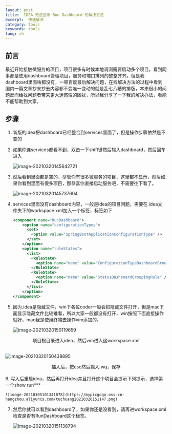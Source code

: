 ```yaml
---
layout: post
title:  IDEA 无法显示 Run Dashboard 的解决方法
excerpt:  快速解决
category: tools
keywords: tools
lang: zh
---
```


## 前言

最近开始接触微服务的项目，项目很多有时候本地调测需要启动多个项目，看到同事都是使用dashboard管理项目，服务和端口排列的整整齐齐。但是我dashboard里面啥都没有，一顿百度最后解决问题，在找解决方法的过程中看到国内一篇文章抄来抄去内容都不变唯一变动的就是乱七八糟的排版，本来很小的问题反而给找问题者带来更大迷惑性的困扰，所以我分享了一下我的解决办法，看能不能帮助到大家。

## 步骤

1. 新版的idea把dashboard已经整合到services里面了，但是操作步骤依然是不变的

2. 如果你连services都看不到，双击一下shift键然后输入dashboard，然后回车进入

   ![image-20210320145642721](https://mypicgogo.oss-cn-hangzhou.aliyuncs.com/tuchuang20210320145642.png)

3. 然后看到里面都是空的，尽管你有很多微服务的项目，这里都不显示，然后如果你看到里面有很多项目，那恭喜你直接启动服务吧，不需要往下看了。

	![image-20210320145737604](https://mypicgogo.oss-cn-hangzhou.aliyuncs.com/tuchuang20210320145737.png)

4. services里面没有dashboard内容，一般是idea的项目问题，需要在.idea文件夹下的workspace.xml加入一个标签，标签如下

   ```xml
   <component name="RunDashboard">
       <option name="configurationTypes">
         <set>
           <option value="SpringBootApplicationConfigurationType" />
         </set>
       </option>
       <option name="ruleStates">
         <list>
           <RuleState>
             <option name="name" value="ConfigurationTypeDashboardGroupingRule" />
           </RuleState>
           <RuleState>
             <option name="name" value="StatusDashboardGroupingRule" />
           </RuleState>
         </list>
       </option>
   </component>
   ```

5. 因为.idea是隐藏文件，win下各位coder一般会把隐藏文件打开，但是mac下面显示隐藏文件比较难看，所以大家一般都没有打开，win按照下面直接操作就好，mac我是使用终端去操作vim添加的。

   ![image-20210320150119659](https://mypicgogo.oss-cn-hangzhou.aliyuncs.com/tuchuang20210320150119.png)

<center>项目根目录进入idea，然后vim进入这workspace.xml</center><br/>

![image-20210320150438895](https://mypicgogo.oss-cn-hangzhou.aliyuncs.com/tuchuang20210320150438.png)

<center>插入后，按esc然后输入:wq，保存</center><br/>
6. 写入后重启idea，然后再打开idea并且打开这个项目会提示下列提示，选择第一个show run***

	![image-20210305101341878](https://mypicgogo.oss-cn-hangzhou.aliyuncs.com/tuchuang20210320151147.png)

7. 然后你就可以看到dashboard了，如果你还是没看到，请再进workspace.xml检查是否有RunDashboard这个标签。

	![image-20210320151138794](https://mypicgogo.oss-cn-hangzhou.aliyuncs.com/tuchuang20210320151138.png)
